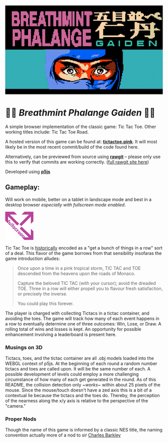 ![spash graphic](graphic_assets/bpg_splash.gif)

# :pill::pill: _Breathmint Phalange Gaiden_ :pill::pill:
A simple browser implementation of the classic game: Tic Tac Toe. Other working titles include: Tic Tac Toe Road.

A hosted version of this game can be found at: 
**[tictactoe.pink](http://tictactoe.pink)**. It will most likely be in the most recent commit/build of the code found here.

Alternatively, can be previewed from source using 
**[rawgit](https://cdn.rawgit.com/beug/breathmint_phalange_gaiden/aa7ae795/index.html)** – please only use this to verify that commits are working correctly.
([full rawgit site here](https://rawgit.com/))

Developed using **[p5js](https://p5js.org/)**

## Gameplay:
Will work on mobile, better on a tablet in landscape mode and best in a desktop browser *especially with fullscreen mode enabled*.

![Hi I'm FULLSCREEN](graphic_assets/fullscreen.gif)

Tic Tac Toe is [historically](https://en.wikipedia.org/wiki/Gomoku) encoded as a "get a bunch of things in a row" sort of a deal. This flavor of the game borrows from that sensibility insofaras the game introduction alludes:

>Once upon a time in a pink tropical storm, TIC TAC and TOE descended from the heavens upon the roads of Monaco. <p>Capture the beloved TIC TAC (with your cursor); avoid the dreaded TOE. Three in a row will either propell you to flavour fresh satisfaction, or precisely the inverse. <p> You could play this forever.

The player is charged with collecting Tictacs in a tictac container, and avoiding the toes. The game will track how many of each event happens in a row to eventually determine one of three outcomes: Win, Lose, or Draw. A rolling total of wins and losses is kept. An opportunity for possible enhancement involving a leaderboard is present here.

### Musings on 3D
Tictacs, toes, and the tictac container are all .obj models loaded into the WEBGL context of p5js. At the beginning of each round a random number tictacs and toes are called upon. It will be the same number of each. A possible development of levels could employ a more challenging circumstance of how many of each get generated in the round. As of this README, the collision detection only ~*works*~ within about 25 pixels of the mouse. Since the mouse/touch doesn't have a zed axis this is a bit of a contextual lie because the tictacs and the toes do. Thereby, the perception of the nearness along the x/y axis is relative to the perspective of the "camera."
    
### Proper Nods
Though the name of this game is informed by a classic NES title, the naming convention actually more of a nod to sir [Charles Barkley](https://youtu.be/8F1cOvZ3nS8?t=51)
